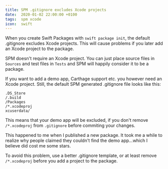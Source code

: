 ```yaml
---
title: SPM .gitignore excludes Xcode projects
date:  2020-01-02 22:00:00 +0100
tags:  spm xcode
icon:  swift
---
```


When you create Swift Packages with `swift package init`, the default .gitignore excludes Xcode projects. This will cause problems if you later add an Xcode project to the package.

SPM doesn't require an Xcode project. You can just place source files in `Sources` and test files in `Tests` and SPM will happily consider it to be a package. 

If you want to add a demo app, Carthage support etc. you however need an Xcode project. Still, the default SPM generated .gitignore file looks like this:

```
.DS_Store
/.build
/Packages
/*.xcodeproj
xcuserdata/
```

This means that your demo app will be excluded, if you don't remove `/*.xcodeproj` from `.gitignore` before commiting your changes.

This happened to me when I published a new package. It took me a while to realize why people claimed they couldn't find the demo app...which I believe did cost me some stars.

To avoid this problem, use a better .gitignore template, or at least remove `/*.xcodeproj` before you add a project to the package.